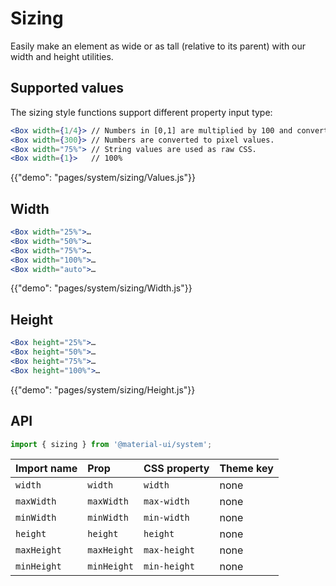 # Sizing

<p class="description">Easily make an element as wide or as tall (relative to its parent) with our width and height utilities.</p>

## Supported values

The sizing style functions support different property input type:

```jsx
<Box width={1/4}> // Numbers in [0,1] are multiplied by 100 and converted to % values.
<Box width={300}> // Numbers are converted to pixel values.
<Box width="75%"> // String values are used as raw CSS.
<Box width={1}>   // 100%
```

{{"demo": "pages/system/sizing/Values.js"}}

## Width

```jsx
<Box width="25%">…
<Box width="50%">…
<Box width="75%">…
<Box width="100%">…
<Box width="auto">…
```

{{"demo": "pages/system/sizing/Width.js"}}

## Height

```jsx
<Box height="25%">…
<Box height="50%">…
<Box height="75%">…
<Box height="100%">…
```

{{"demo": "pages/system/sizing/Height.js"}}

## API

```js
import { sizing } from '@material-ui/system';
```

| Import name | Prop        | CSS property | Theme key |
| :---------- | :---------- | :----------- | :-------- |
| `width`     | `width`     | `width`      | none      |
| `maxWidth`  | `maxWidth`  | `max-width`  | none      |
| `minWidth`  | `minWidth`  | `min-width`  | none      |
| `height`    | `height`    | `height`     | none      |
| `maxHeight` | `maxHeight` | `max-height` | none      |
| `minHeight` | `minHeight` | `min-height` | none      |
